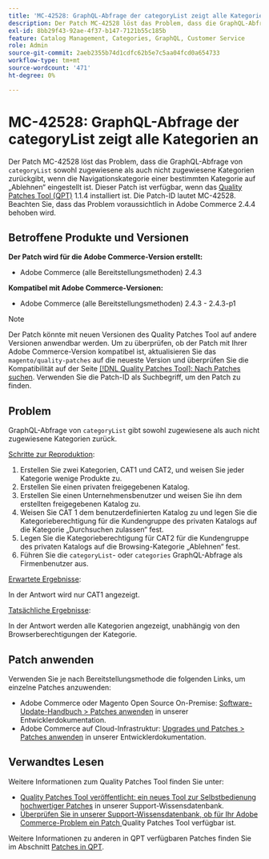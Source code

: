 ```yaml
---
title: 'MC-42528: GraphQL-Abfrage der categoryList zeigt alle Kategorien an'
description: Der Patch MC-42528 löst das Problem, dass die GraphQL-Abfrage von „categoryList“ sowohl zugewiesene als auch nicht zugewiesene Kategorien zurückgibt, wenn die Navigationskategorie einer bestimmten Kategorie auf „Ablehnen“ eingestellt ist. Dieser Patch ist verfügbar, wenn das [Quality Patches Tool (QPT)](/help/announcements/adobe-commerce-announcements/magento-quality-patches-released-new-tool-to-self-serve-quality-patches.md) 1.1.4 installiert ist. Die Patch-ID lautet MC-42528. Beachten Sie, dass das Problem voraussichtlich in Adobe Commerce 2.4.4 behoben wird.
exl-id: 8bb29f43-92ae-4f37-b147-7121b55c185b
feature: Catalog Management, Categories, GraphQL, Customer Service
role: Admin
source-git-commit: 2aeb2355b74d1cdfc62b5e7c5aa04fcd0a654733
workflow-type: tm+mt
source-wordcount: '471'
ht-degree: 0%

---
```


# MC-42528: GraphQL-Abfrage der categoryList zeigt alle Kategorien an

Der Patch MC-42528 löst das Problem, dass die GraphQL-Abfrage von `categoryList` sowohl zugewiesene als auch nicht zugewiesene Kategorien zurückgibt, wenn die Navigationskategorie einer bestimmten Kategorie auf „Ablehnen“ eingestellt ist. Dieser Patch ist verfügbar, wenn das [Quality Patches Tool (QPT)](/help/announcements/adobe-commerce-announcements/magento-quality-patches-released-new-tool-to-self-serve-quality-patches.md) 1.1.4 installiert ist. Die Patch-ID lautet MC-42528. Beachten Sie, dass das Problem voraussichtlich in Adobe Commerce 2.4.4 behoben wird.

## Betroffene Produkte und Versionen

**Der Patch wird für die Adobe Commerce-Version erstellt:**

* Adobe Commerce (alle Bereitstellungsmethoden) 2.4.3

**Kompatibel mit Adobe Commerce-Versionen:**

* Adobe Commerce (alle Bereitstellungsmethoden) 2.4.3 - 2.4.3-p1

>[!NOTE]
>
>Der Patch könnte mit neuen Versionen des Quality Patches Tool auf andere Versionen anwendbar werden. Um zu überprüfen, ob der Patch mit Ihrer Adobe Commerce-Version kompatibel ist, aktualisieren Sie das `magento/quality-patches` auf die neueste Version und überprüfen Sie die Kompatibilität auf der Seite [[!DNL Quality Patches Tool]: Nach Patches suchen](https://experienceleague.adobe.com/tools/commerce-quality-patches/index.html). Verwenden Sie die Patch-ID als Suchbegriff, um den Patch zu finden.

## Problem

GraphQL-Abfrage von `categoryList` gibt sowohl zugewiesene als auch nicht zugewiesene Kategorien zurück.

<u>Schritte zur Reproduktion</u>:

1. Erstellen Sie zwei Kategorien, CAT1 und CAT2, und weisen Sie jeder Kategorie wenige Produkte zu.
1. Erstellen Sie einen privaten freigegebenen Katalog.
1. Erstellen Sie einen Unternehmensbenutzer und weisen Sie ihn dem erstellten freigegebenen Katalog zu.
1. Weisen Sie CAT 1 dem benutzerdefinierten Katalog zu und legen Sie die Kategorieberechtigung für die Kundengruppe des privaten Katalogs auf die Kategorie „Durchsuchen zulassen“ fest.
1. Legen Sie die Kategorieberechtigung für CAT2 für die Kundengruppe des privaten Katalogs auf die Browsing-Kategorie „Ablehnen“ fest.
1. Führen Sie die `categoryList`- oder `categories` GraphQL-Abfrage als Firmenbenutzer aus.

<u>Erwartete Ergebnisse</u>:

In der Antwort wird nur CAT1 angezeigt.

<u>Tatsächliche Ergebnisse</u>:

In der Antwort werden alle Kategorien angezeigt, unabhängig von den Browserberechtigungen der Kategorie.

## Patch anwenden

Verwenden Sie je nach Bereitstellungsmethode die folgenden Links, um einzelne Patches anzuwenden:

* Adobe Commerce oder Magento Open Source On-Premise: [Software-Update-Handbuch > Patches anwenden](https://experienceleague.adobe.com/en/docs/commerce-operations/tools/quality-patches-tool/usage) in unserer Entwicklerdokumentation.
* Adobe Commerce auf Cloud-Infrastruktur: [Upgrades und Patches > Patches anwenden](https://experienceleague.adobe.com/en/docs/commerce-cloud-service/user-guide/develop/upgrade/apply-patches) in unserer Entwicklerdokumentation.

## Verwandtes Lesen

Weitere Informationen zum Quality Patches Tool finden Sie unter:

* [Quality Patches Tool veröffentlicht: ein neues Tool zur Selbstbedienung hochwertiger Patches](/help/announcements/adobe-commerce-announcements/magento-quality-patches-released-new-tool-to-self-serve-quality-patches.md) in unserer Support-Wissensdatenbank.
* [Überprüfen Sie in unserer Support-Wissensdatenbank, ob für Ihr Adobe Commerce-Problem ein Patch ](/help/support-tools/patches-available-in-qpt-tool/check-patch-for-magento-issue-with-magento-quality-patches.md) Quality Patches Tool verfügbar ist.

Weitere Informationen zu anderen in QPT verfügbaren Patches finden Sie im Abschnitt [Patches in QPT](https://support.magento.com/hc/en-us/sections/360010506631-Patches-available-in-MQP-tool-).
